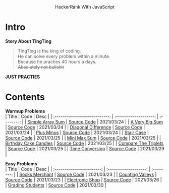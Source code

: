 <center>HackerRank With JavaScript</center >

# Intro 
**Story About TingTing**
> TingTing is the king of coding.  
He can solve every problem within a minute.  
Because he practies 40 hours a days.  
~~Absolutely not bullshit~~

**JUST PRACTIES**  
# Contents  
**Warmup Problems**  
|             Title             |         Code          |    Desc    |
| :---------------------------: | :-------------------: | :--------: |
|   [Simple Array Sum][2web]    | [Source Code][2code]  | 2021/03/24 |
|    [A Very Big Sum][3web]     | [Source Code][2code]  | 2021/03/24 |
|  [Diagonal Difference][4web]  | [Source Code][4code]  | 2021/03/24 |
|      [Plus Minus][5web]       | [Source Code][5code]  | 2021/03/24 |
|      [Stair Case][6web]       | [Source Code][6code]  | 2021/03/25 |
|     [Mini Max Sum][7web]      | [Source Code][7code]  | 2021/03/25 |
| [Birthday Cake Candles][8web] | [Source Code][8code]  | 2021/03/25 |
| [Compare The Triplets][9web]  | [Source Code][9code]  | 2021/03/25 |
|   [Time Conversion][12web]    | [Source Code][12code] | 2021/03/29 |



**Easy Problems**  
|           Title           |         Code          |    Desc    |
| :-----------------------: | :-------------------: | :--------: |
|  [Socks Merchant][1web]   | [Source Code][1code]  | 2021/03/23 |
| [Counting Valleys][10web] | [Source Code][10code] | 2021/03/23 |
| [Electronic Shop][11web]  | [Source Code][11code] | 2021/03/26 |
| [Grading Students][13web] | [Source Code][13code] | 2021/03/30 |


<!-- URL Below -->
[1web]:https://www.hackerrank.com/challenges/sock-merchant/problem
[1code]:./src/easy/socksMerchant.js

[2web]:https://www.hackerrank.com/challenges/simple-array-sum/problem
[2code]:./src/warmup/simpleArraySum.js

[3web]:https://www.hackerrank.com/challenges/a-very-big-sum/problem

[4web]:https://www.hackerrank.com/challenges/diagonal-difference/problem
[4code]:./src/warmup/diagonalDifference.js

[5web]:https://www.hackerrank.com/challenges/plus-minus/problem
[5code]:./src/warmup/plusMinus.js

[6web]:https://www.hackerrank.com/challenges/staircase/problem
[6code]:./src/warmup/stairCase.js

[7web]:https://www.hackerrank.com/challenges/mini-max-sum/problem
[7code]:./src/warmup/miniMaxSum.js

[8web]:https://www.hackerrank.com/challenges/birthday-cake-candles/problem
[8code]:./src/warmup/birthdayCakeCandles.js

[9web]:https://www.hackerrank.com/challenges/compare-the-triplets/problem
[9code]:./src/warmup/compareTheTriplets.js

[10web]:https://www.hackerrank.com/challenges/counting-valleys/problem
[10code]:./src/easy/countingValleys.js

[11web]:https://www.hackerrank.com/challenges/electronics-shop/problem
[11code]:./src/easy/electronicsShop.js

[12web]:https://www.hackerrank.com/challenges/time-conversion/problem
[12code]:./src/warmup/timeConversion.js

[13web]:https://www.hackerrank.com/challenges/grading/problem
[13code]:./src/easy/gradingStudents.js